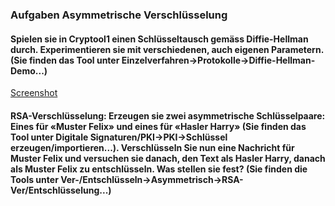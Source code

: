 ### Aufgaben Asymmetrische Verschlüsselung
#### Spielen sie in Cryptool1 einen Schlüsseltausch gemäss Diffie-Hellman durch. Experimentieren sie mit verschiedenen, auch eigenen Parametern. (Sie finden das Tool unter Einzelverfahren→Protokolle→Diffie-Hellman-Demo...)
[Screenshot](./diffi_hellman_demo.png)

#### RSA-Verschlüsselung: Erzeugen sie zwei asymmetrische Schlüsselpaare: Eines für «Muster Felix» und eines für «Hasler Harry» (Sie finden das Tool unter Digitale Signaturen/PKI→PKI→Schlüssel erzeugen/importieren...). Verschlüsseln Sie nun eine Nachricht für Muster Felix und versuchen sie danach, den Text als Hasler Harry, danach als Muster Felix zu entschlüsseln. Was stellen sie fest? (Sie finden die Tools unter Ver-/Entschlüsseln→Asymmetrisch→RSA-Ver/Entschlüsselung...)